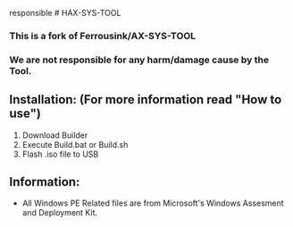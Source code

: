 responsible # HAX-SYS-TOOL 
### This is a fork of Ferrousink/AX-SYS-TOOL
### We are not responsible for any harm/damage cause by the Tool.

## Installation: (For more information read "How to use")
  1. Download Builder
  2. Execute Build.bat or Build.sh
  3. Flash .iso file to USB

## Information:
- All Windows PE Related files are from Microsoft's Windows Assesment and Deployment Kit.
